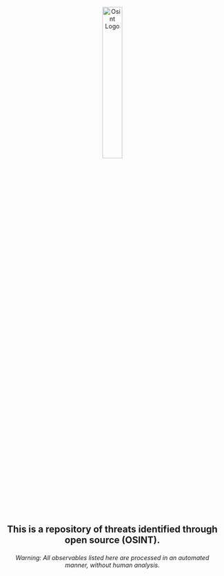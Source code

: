 <p align="center">
    <img width="30%" height="30%" src="https://github.com/jmpshell/ThreatFeeds/blob/master/assets/osinticon.gif" alt="Osint Logo"  href="#OSINT">
</p>

<h2 align="center">This is a repository of threats identified through open source (OSINT).</h2>

<h6 align="center">Warning: All observables listed here are processed in an automated manner, without human analysis.</h6>
